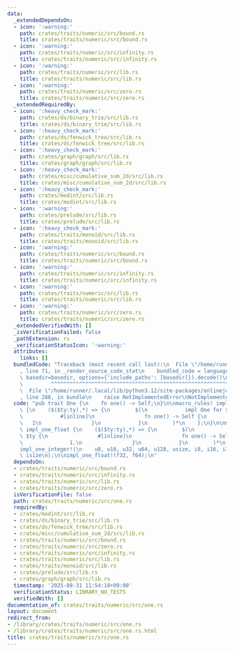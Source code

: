 ```yaml
---
data:
  _extendedDependsOn:
  - icon: ':warning:'
    path: crates/traits/numeric/src/bound.rs
    title: crates/traits/numeric/src/bound.rs
  - icon: ':warning:'
    path: crates/traits/numeric/src/infinity.rs
    title: crates/traits/numeric/src/infinity.rs
  - icon: ':warning:'
    path: crates/traits/numeric/src/lib.rs
    title: crates/traits/numeric/src/lib.rs
  - icon: ':warning:'
    path: crates/traits/numeric/src/zero.rs
    title: crates/traits/numeric/src/zero.rs
  _extendedRequiredBy:
  - icon: ':heavy_check_mark:'
    path: crates/ds/binary_trie/src/lib.rs
    title: crates/ds/binary_trie/src/lib.rs
  - icon: ':heavy_check_mark:'
    path: crates/ds/fenwick_tree/src/lib.rs
    title: crates/ds/fenwick_tree/src/lib.rs
  - icon: ':heavy_check_mark:'
    path: crates/graph/graph/src/lib.rs
    title: crates/graph/graph/src/lib.rs
  - icon: ':heavy_check_mark:'
    path: crates/misc/cumulative_sum_2d/src/lib.rs
    title: crates/misc/cumulative_sum_2d/src/lib.rs
  - icon: ':heavy_check_mark:'
    path: crates/modint/src/lib.rs
    title: crates/modint/src/lib.rs
  - icon: ':warning:'
    path: crates/prelude/src/lib.rs
    title: crates/prelude/src/lib.rs
  - icon: ':heavy_check_mark:'
    path: crates/traits/monoid/src/lib.rs
    title: crates/traits/monoid/src/lib.rs
  - icon: ':warning:'
    path: crates/traits/numeric/src/bound.rs
    title: crates/traits/numeric/src/bound.rs
  - icon: ':warning:'
    path: crates/traits/numeric/src/infinity.rs
    title: crates/traits/numeric/src/infinity.rs
  - icon: ':warning:'
    path: crates/traits/numeric/src/lib.rs
    title: crates/traits/numeric/src/lib.rs
  - icon: ':warning:'
    path: crates/traits/numeric/src/zero.rs
    title: crates/traits/numeric/src/zero.rs
  _extendedVerifiedWith: []
  _isVerificationFailed: false
  _pathExtension: rs
  _verificationStatusIcon: ':warning:'
  attributes:
    links: []
  bundledCode: "Traceback (most recent call last):\n  File \"/home/runner/.local/lib/python3.12/site-packages/onlinejudge_verify/documentation/build.py\"\
    , line 71, in _render_source_code_stat\n    bundled_code = language.bundle(stat.path,\
    \ basedir=basedir, options={'include_paths': [basedir]}).decode()\n          \
    \         ^^^^^^^^^^^^^^^^^^^^^^^^^^^^^^^^^^^^^^^^^^^^^^^^^^^^^^^^^^^^^^^^^^^^^^^^^^^^^^^^^\n\
    \  File \"/home/runner/.local/lib/python3.12/site-packages/onlinejudge_verify/languages/rust.py\"\
    , line 288, in bundle\n    raise NotImplementedError\nNotImplementedError\n"
  code: "pub trait One {\n    fn one() -> Self;\n}\n\nmacro_rules! impl_one_integer\
    \ {\n    ($($ty:ty),*) => {\n        $(\n            impl One for $ty {\n    \
    \            #[inline]\n                fn one() -> Self {\n                 \
    \   1\n                }\n            }\n        )*\n    };\n}\n\nmacro_rules!\
    \ impl_one_float {\n    ($($ty:ty),*) => {\n        $(\n            impl One for\
    \ $ty {\n                #[inline]\n                fn one() -> Self {\n     \
    \               1.\n                }\n            }\n        )*\n    };\n}\n\n\
    impl_one_integer!(\n    u8, u16, u32, u64, u128, usize, i8, i16, i32, i64, i128,\
    \ isize\n);\n\nimpl_one_float!(f32, f64);\n"
  dependsOn:
  - crates/traits/numeric/src/bound.rs
  - crates/traits/numeric/src/infinity.rs
  - crates/traits/numeric/src/lib.rs
  - crates/traits/numeric/src/zero.rs
  isVerificationFile: false
  path: crates/traits/numeric/src/one.rs
  requiredBy:
  - crates/modint/src/lib.rs
  - crates/ds/binary_trie/src/lib.rs
  - crates/ds/fenwick_tree/src/lib.rs
  - crates/misc/cumulative_sum_2d/src/lib.rs
  - crates/traits/numeric/src/bound.rs
  - crates/traits/numeric/src/zero.rs
  - crates/traits/numeric/src/infinity.rs
  - crates/traits/numeric/src/lib.rs
  - crates/traits/monoid/src/lib.rs
  - crates/prelude/src/lib.rs
  - crates/graph/graph/src/lib.rs
  timestamp: '2025-08-31 11:54:18+09:00'
  verificationStatus: LIBRARY_NO_TESTS
  verifiedWith: []
documentation_of: crates/traits/numeric/src/one.rs
layout: document
redirect_from:
- /library/crates/traits/numeric/src/one.rs
- /library/crates/traits/numeric/src/one.rs.html
title: crates/traits/numeric/src/one.rs
---
```


